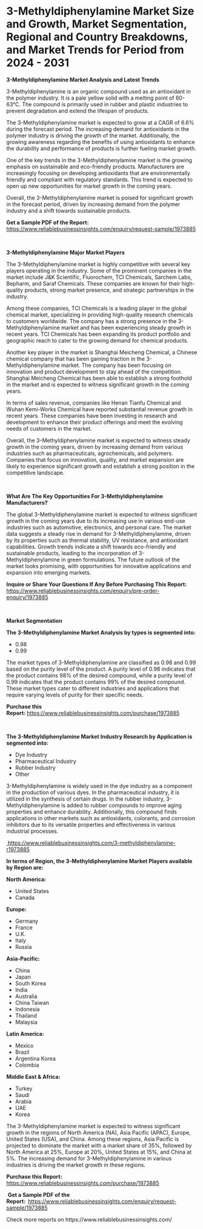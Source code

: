 <p><h1>3-Methyldiphenylamine Market Size and Growth, Market Segmentation, Regional and Country Breakdowns, and Market Trends for Period from 2024 -  2031</h1></p><p><strong>3-Methyldiphenylamine Market Analysis and Latest Trends</strong></p>
<p><p>3-Methyldiphenylamine is an organic compound used as an antioxidant in the polymer industry. It is a pale yellow solid with a melting point of 60-63°C. The compound is primarily used in rubber and plastic industries to prevent degradation and extend the lifespan of products.</p><p>The 3-Methyldiphenylamine market is expected to grow at a CAGR of 6.6% during the forecast period. The increasing demand for antioxidants in the polymer industry is driving the growth of the market. Additionally, the growing awareness regarding the benefits of using antioxidants to enhance the durability and performance of products is further fueling market growth.</p><p>One of the key trends in the 3-Methyldiphenylamine market is the growing emphasis on sustainable and eco-friendly products. Manufacturers are increasingly focusing on developing antioxidants that are environmentally friendly and compliant with regulatory standards. This trend is expected to open up new opportunities for market growth in the coming years.</p><p>Overall, the 3-Methyldiphenylamine market is poised for significant growth in the forecast period, driven by increasing demand from the polymer industry and a shift towards sustainable products.</p></p>
<p><strong>Get a Sample PDF of the Report:&nbsp;</strong> <a href="https://www.reliablebusinessinsights.com/enquiry/request-sample/1973885">https://www.reliablebusinessinsights.com/enquiry/request-sample/1973885</a></p>
<p>&nbsp;</p>
<p><strong>3-Methyldiphenylamine Major Market Players</strong></p>
<p><p>The 3-Methyldiphenylamine market is highly competitive with several key players operating in the industry. Some of the prominent companies in the market include J&K Scientific, Fluorochem, TCI Chemicals, Sarchem Labs, Bepharm, and Saraf Chemicals. These companies are known for their high-quality products, strong market presence, and strategic partnerships in the industry.</p><p>Among these companies, TCI Chemicals is a leading player in the global chemical market, specializing in providing high-quality research chemicals to customers worldwide. The company has a strong presence in the 3-Methyldiphenylamine market and has been experiencing steady growth in recent years. TCI Chemicals has been expanding its product portfolio and geographic reach to cater to the growing demand for chemical products.</p><p>Another key player in the market is Shanghai Meicheng Chemical, a Chinese chemical company that has been gaining traction in the 3-Methyldiphenylamine market. The company has been focusing on innovation and product development to stay ahead of the competition. Shanghai Meicheng Chemical has been able to establish a strong foothold in the market and is expected to witness significant growth in the coming years.</p><p>In terms of sales revenue, companies like Henan Tianfu Chemical and Wuhan Kemi-Works Chemical have reported substantial revenue growth in recent years. These companies have been investing in research and development to enhance their product offerings and meet the evolving needs of customers in the market.</p><p>Overall, the 3-Methyldiphenylamine market is expected to witness steady growth in the coming years, driven by increasing demand from various industries such as pharmaceuticals, agrochemicals, and polymers. Companies that focus on innovation, quality, and market expansion are likely to experience significant growth and establish a strong position in the competitive landscape.</p></p>
<p>&nbsp;</p>
<p><strong>What Are The Key Opportunities For 3-Methyldiphenylamine Manufacturers?</strong></p>
<p><p>The global 3-Methyldiphenylamine market is expected to witness significant growth in the coming years due to its increasing use in various end-use industries such as automotive, electronics, and personal care. The market data suggests a steady rise in demand for 3-Methyldiphenylamine, driven by its properties such as thermal stability, UV resistance, and antioxidant capabilities. Growth trends indicate a shift towards eco-friendly and sustainable products, leading to the incorporation of 3-Methyldiphenylamine in green formulations. The future outlook of the market looks promising, with opportunities for innovative applications and expansion into emerging markets.</p></p>
<p><strong>Inquire or Share Your Questions If Any Before Purchasing This Report:</strong> <a href="https://www.reliablebusinessinsights.com/enquiry/pre-order-enquiry/1973885">https://www.reliablebusinessinsights.com/enquiry/pre-order-enquiry/1973885</a></p>
<p>&nbsp;</p>
<p><strong>Market Segmentation</strong></p>
<p><strong>The 3-Methyldiphenylamine Market Analysis by types is segmented into:</strong></p>
<p><ul><li>0.98</li><li>0.99</li></ul></p>
<p><p>The market types of 3-Methyldiphenylamine are classified as 0.98 and 0.99 based on the purity level of the product. A purity level of 0.98 indicates that the product contains 98% of the desired compound, while a purity level of 0.99 indicates that the product contains 99% of the desired compound. These market types cater to different industries and applications that require varying levels of purity for their specific needs.</p></p>
<p><strong>Purchase this Report:&nbsp;</strong><a href="https://www.reliablebusinessinsights.com/purchase/1973885">https://www.reliablebusinessinsights.com/purchase/1973885</a></p>
<p>&nbsp;</p>
<p><strong>The 3-Methyldiphenylamine Market Industry Research by Application is segmented into:</strong></p>
<p><ul><li>Dye Industry</li><li>Pharmaceutical Industry</li><li>Rubber Industry</li><li>Other</li></ul></p>
<p><p>3-Methyldiphenylamine is widely used in the dye industry as a component in the production of various dyes. In the pharmaceutical industry, it is utilized in the synthesis of certain drugs. In the rubber industry, 3-Methyldiphenylamine is added to rubber compounds to improve aging properties and enhance durability. Additionally, this compound finds applications in other markets such as antioxidants, colorants, and corrosion inhibitors due to its versatile properties and effectiveness in various industrial processes.</p></p>
<p><a href="https://www.reliablebusinessinsights.com/3-methyldiphenylamine-r1973885">&nbsp;https://www.reliablebusinessinsights.com/3-methyldiphenylamine-r1973885</a></p>
<p><strong>In terms of Region, the 3-Methyldiphenylamine Market Players available by Region are:</strong></p>
<p>
    <p> <strong> North America: </strong>
        <ul>
            <li>United States</li>
            <li>Canada</li>
        </ul>
        </p> 
    <p> <strong> Europe: </strong>
        <ul>
            <li>Germany</li>
            <li>France</li>
            <li>U.K.</li>
            <li>Italy</li>
            <li>Russia</li>
        </ul>
        </p> 
    <p> <strong> Asia-Pacific: </strong>
        <ul>
            <li>China</li>
            <li>Japan</li>
            <li>South Korea</li>
            <li>India</li>
            <li>Australia</li>
            <li>China Taiwan</li>
            <li>Indonesia</li>
            <li>Thailand</li>
            <li>Malaysia</li>
        </ul>
        </p> 
    <p> <strong> Latin America: </strong>
        <ul>
            <li>Mexico</li>
            <li>Brazil</li>
            <li>Argentina Korea</li>
            <li>Colombia</li>
        </ul>
        </p> 
    <p> <strong> Middle East & Africa: </strong>
        <ul>
            <li>Turkey</li>
            <li>Saudi</li>
            <li>Arabia</li>
            <li>UAE</li>
            <li>Korea</li>
        </ul>
    </p>
    </p>
<p><p>The 3-Methyldiphenylamine market is expected to witness significant growth in the regions of North America (NA), Asia Pacific (APAC), Europe, United States (USA), and China. Among these regions, Asia Pacific is projected to dominate the market with a market share of 35%, followed by North America at 25%, Europe at 20%, United States at 15%, and China at 5%. The increasing demand for 3-Methyldiphenylamine in various industries is driving the market growth in these regions.</p></p>
<p><strong>Purchase this Report: </strong><a href="https://www.reliablebusinessinsights.com/purchase/1973885">https://www.reliablebusinessinsights.com/purchase/1973885</a></p>
<p>&nbsp;<strong>Get a Sample PDF of the Report:&nbsp;&nbsp;</strong><a href="https://www.reliablebusinessinsights.com/enquiry/request-sample/1973885">https://www.reliablebusinessinsights.com/enquiry/request-sample/1973885</a></p>
<p><strong></strong></p>
<p>Check more reports on https://www.reliablebusinessinsights.com/</p>